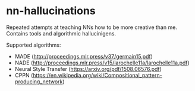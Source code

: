 # nn-hallucinations

Repeated attempts at teaching NNs how to be more creative than me. Contains tools and algorithmic hallucinigens. 

Supported algorithms:
- MADE (http://proceedings.mlr.press/v37/germain15.pdf)
- NADE (http://proceedings.mlr.press/v15/larochelle11a/larochelle11a.pdf)
- Neural Style Transfer (https://arxiv.org/pdf/1508.06576.pdf)
- CPPN (https://en.wikipedia.org/wiki/Compositional_pattern-producing_network)

